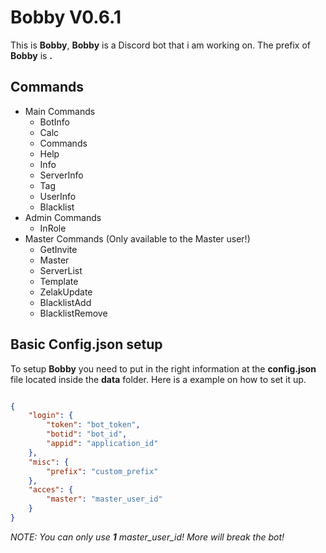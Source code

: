 # Bobby V0.6.1
This is **Bobby**,
**Bobby** is a Discord bot that i am working on.
The prefix of **Bobby** is **.**

## Commands
- Main Commands
  - BotInfo
  - Calc
  - Commands
  - Help
  - Info
  - ServerInfo
  - Tag
  - UserInfo
  - Blacklist
- Admin Commands
  - InRole
- Master Commands (Only available to the Master user!)
  - GetInvite
  - Master
  - ServerList
  - Template
  - ZelakUpdate
  - BlacklistAdd
  - BlacklistRemove

## Basic Config.json setup
To setup **Bobby** you need to put in the right information at the **config.json** file located inside the **data** folder. Here is a example on how to set it up.
```json

{
	"login": {
		"token": "bot_token",
		"botid": "bot_id",
		"appid": "application_id"
	},
	"misc": {
		"prefix": "custom_prefix"
	},
	"acces": {
		"master": "master_user_id"
	}
}
```

_NOTE: You can only use **1** master_user_id! More will break the bot!_
